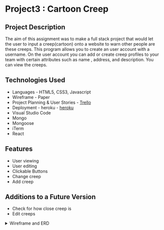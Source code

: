 # Project3 : Cartoon Creep

## Project Description

The aim of this assignment was to make a full stack project that would let the user to input a creep(cartoon) onto a website to warn other people are these creeps. This program allows you to create an user account with a username. On the user account you can add or create creep profiles to your team with certain attributes such as name , address, and description. You can view the creeps.




## Technologies Used

  * Languages -  HTML5, CSS3, Javascript
  * Wireframe - Paper
  * Project Planning & User Stories - [Trello](https://trello.com/b/bTDk8rlG/project-3)
  * Deployment - heroku - [heroku](https://secure-oasis-47069.herokuapp.com/user/5b3a5db19277ae0014c3708d)
  * Visual Studio Code
  * Mongo
  * Mongoose
  * iTerm
  * React




## Features
 
  * User viewing
  * User editing
  * Clickable Buttons
  * Change creep 
  * Add creep


## Additions to a Future Version
  * Check for how close creep is
  * Edit creeps

<details>
<summary>Wireframe and ERD</summary>
<br>
![pic]("proj2WireframeAndERD.jpg")
</details>


